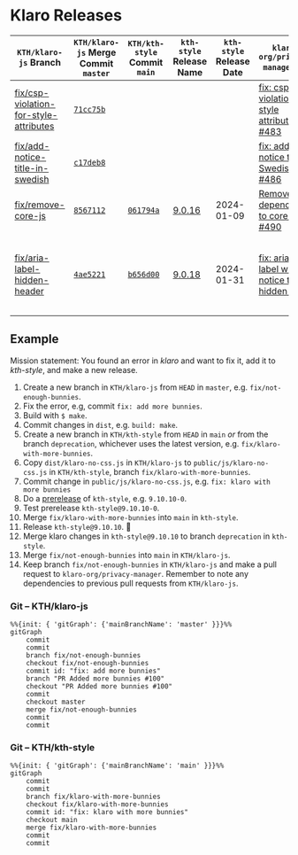 # Klaro Releases

| `KTH/klaro-js` Branch                                                                                                 | `KTH/klaro-js` Merge Commit `master`                                                         | `KTH/kth-style` Commit `main`                                                                 | `kth-style` Release Name                                   | `kth-style` Release Date | `klaro-org/privacy-manager` PR                                                                            | Notes                                                          |
| --------------------------------------------------------------------------------------------------------------------- | -------------------------------------------------------------------------------------------- | --------------------------------------------------------------------------------------------- | ---------------------------------------------------------- | ------------------------ | --------------------------------------------------------------------------------------------------------- | -------------------------------------------------------------- |
| [fix/csp-violation-for-style-attributes](https://github.com/KTH/klaro-js/tree/fix/csp-violation-for-style-attributes) | [`71cc75b`](https://github.com/KTH/klaro-js/commit/71cc75bde9ffb1e73fe1cee6fc2ca0ae9ba2df82) |                                                                                               |                                                            |                          | [fix: csp violation for style attributes #483](https://github.com/klaro-org/privacy-manager/pull/483)     | Included in older release.                                     |
| [fix/add-notice-title-in-swedish](https://github.com/KTH/klaro-js/tree/fix/add-notice-title-in-swedish)               | [`c17deb8`](https://github.com/KTH/klaro-js/commit/c17deb8a0b7448648e5c369497c3f33dae6ba39b) |                                                                                               |                                                            |                          | [fix: add notice title in Swedish #486](https://github.com/klaro-org/privacy-manager/pull/486)            | Included in older release.                                     |
| [fix/remove-core-js](https://github.com/KTH/klaro-js/tree/remove-core-js)                                             | [`8567112`](https://github.com/KTH/klaro-js/commit/8567112caf96664f50ba718fbd5ee93ba547361c) | [`061794a`](https://github.com/KTH/kth-style/commit/061794ac2c8d5a5c63511e89349bba1b348ab2ee) | [9.0.16](https://www.npmjs.com/package/kth-style/v/9.0.16) | 2024-01-09               | [Remove dependency to core-js #490](https://github.com/klaro-org/privacy-manager/pull/490)                |                                                                |
| [fix/aria-label-hidden-header](https://github.com/KTH/klaro-js/tree/fix/aria-label-hidden-header)                     | [`4ae5221`](https://github.com/KTH/klaro-js/commit/4ae52214700c98823bff6fa1c7e87ad184215d10) | [`b656d00`](https://github.com/KTH/kth-style/commit/b656d009bc6110a412626fe4a06503e22d996c93) | [9.0.18](https://www.npmjs.com/package/kth-style/v/9.0.18) | 2024-01-31               | [fix: aria-label when notice title is hidden #491](https://github.com/klaro-org/privacy-manager/pull/491) | New release of feature that was previously released, but lost. |

## Example

Mission statement: You found an error in _klaro_ and want to fix it, add it to _kth-style_, and make a new release.

1. Create a new branch in `KTH/klaro-js` from `HEAD` in `master`, e.g. `fix/not-enough-bunnies`.
2. Fix the error, e.g, commit `fix: add more bunnies`.
3. Build with `$ make`.
4. Commit changes in `dist`, e.g. `build: make`.
5. Create a new branch in `KTH/kth-style` from `HEAD` in `main` _or_ from the branch `deprecation`, whichever uses the latest version, e.g. `fix/klaro-with-more-bunnies`.
6. Copy `dist/klaro-no-css.js` in `KTH/klaro-js` to `public/js/klaro-no-css.js` in `KTH/kth-style`, branch `fix/klaro-with-more-bunnies`.
7. Commit change in `public/js/klaro-no-css.js`, e.g. `fix: klaro with more bunnies`
8. Do a [prerelease](https://github.com/KTH/team-kth-web-docs/wiki/Node-packages#make-a-pre-release) of `kth-style`, e.g. `9.10.10-0`.
9. Test prerelease `kth-style@9.10.10-0`.
10. Merge `fix/klaro-with-more-bunnies` into `main` in `kth-style`.
11. Release `kth-style@9.10.10`. 🚀
12. Merge klaro changes in `kth-style@9.10.10` to branch `deprecation` in `kth-style`.
13. Merge `fix/not-enough-bunnies` into `main` in `KTH/klaro-js`.
14. Keep branch `fix/not-enough-bunnies` in `KTH/klaro-js` and make a pull request to `klaro-org/privacy-manager`. Remember to note any dependencies to previous pull requests from `KTH/klaro-js`.

### Git – KTH/klaro-js

```mermaid
%%{init: { 'gitGraph': {'mainBranchName': 'master' }}}%%
gitGraph
    commit
    commit
    branch fix/not-enough-bunnies
    checkout fix/not-enough-bunnies
    commit id: "fix: add more bunnies"
    branch "PR Added more bunnies #100"
    checkout "PR Added more bunnies #100"
    commit
    checkout master
    merge fix/not-enough-bunnies
    commit
    commit
```

### Git – KTH/kth-style

```mermaid
%%{init: { 'gitGraph': {'mainBranchName': 'main' }}}%%
gitGraph
    commit
    commit
    branch fix/klaro-with-more-bunnies
    checkout fix/klaro-with-more-bunnies
    commit id: "fix: klaro with more bunnies"
    checkout main
    merge fix/klaro-with-more-bunnies
    commit
    commit
```
